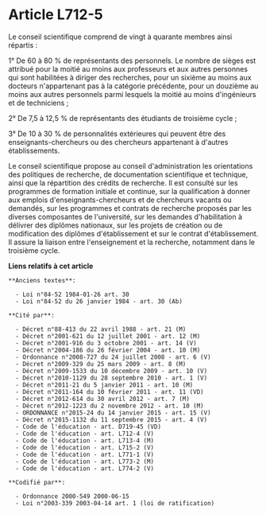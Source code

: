# Article L712-5

Le conseil scientifique comprend de vingt à quarante membres ainsi répartis :

1° De 60 à 80 % de représentants des personnels. Le nombre de sièges est attribué pour la moitié au moins aux professeurs et
aux autres personnes qui sont habilitées à diriger des recherches, pour un sixième au moins aux docteurs n'appartenant pas à
la catégorie précédente, pour un douzième au moins aux autres personnels parmi lesquels la moitié au moins d'ingénieurs et de
techniciens ;

2° De 7,5 à 12,5 % de représentants des étudiants de troisième cycle ;

3° De 10 à 30 % de personnalités extérieures qui peuvent être des enseignants-chercheurs ou des chercheurs appartenant à
d'autres établissements.

Le conseil scientifique propose au conseil d'administration les orientations des politiques de recherche, de documentation
scientifique et technique, ainsi que la répartition des crédits de recherche. Il est consulté sur les programmes de formation
initiale et continue, sur la qualification à donner aux emplois d'enseignants-chercheurs et de chercheurs vacants ou
demandés, sur les programmes et contrats de recherche proposés par les diverses composantes de l'université, sur les demandes
d'habilitation à délivrer des diplômes nationaux, sur les projets de création ou de modification des diplômes d'établissement
et sur le contrat d'établissement. Il assure la liaison entre l'enseignement et la recherche, notamment dans le troisième
cycle.

**Liens relatifs à cet article**

	**Anciens textes**:

	  - Loi n°84-52 1984-01-26 art. 30
	  - Loi n°84-52 du 26 janvier 1984 - art. 30 (Ab)

	**Cité par**:

	  - Décret n°88-413 du 22 avril 1988 - art. 21 (M)
	  - Décret n°2001-621 du 12 juillet 2001 - art. 12 (M)
	  - Décret n°2001-916 du 3 octobre 2001 - art. 14 (V)
	  - Décret n°2004-186 du 26 février 2004 - art. 10 (M)
	  - Ordonnance n°2008-727 du 24 juillet 2008 - art. 6 (V)
	  - Décret n°2009-329 du 25 mars 2009 - art. 8 (M)
	  - Décret n°2009-1533 du 10 décembre 2009 - art. 10 (V)
	  - Décret n°2010-1129 du 28 septembre 2010 - art. 1 (V)
	  - Décret n°2011-21 du 5 janvier 2011 - art. 10 (M)
	  - Décret n°2011-164 du 10 février 2011 - art. 11 (VD)
	  - Décret n°2012-614 du 30 avril 2012 - art. 7 (M)
	  - Décret n°2012-1223 du 2 novembre 2012 - art. 10 (M)
	  - ORDONNANCE n°2015-24 du 14 janvier 2015 - art. 15 (V)
	  - Décret n°2015-1132 du 11 septembre 2015 - art. 4 (V)
	  - Code de l'éducation - art. D719-45 (VD)
	  - Code de l'éducation - art. L712-4 (V)
	  - Code de l'éducation - art. L713-4 (M)
	  - Code de l'éducation - art. L715-2 (V)
	  - Code de l'éducation - art. L771-1 (V)
	  - Code de l'éducation - art. L773-2 (M)
	  - Code de l'éducation - art. L774-2 (V)

	**Codifié par**:

	  - Ordonnance 2000-549 2000-06-15
	  - Loi n°2003-339 2003-04-14 art. 1 (loi de ratification)
